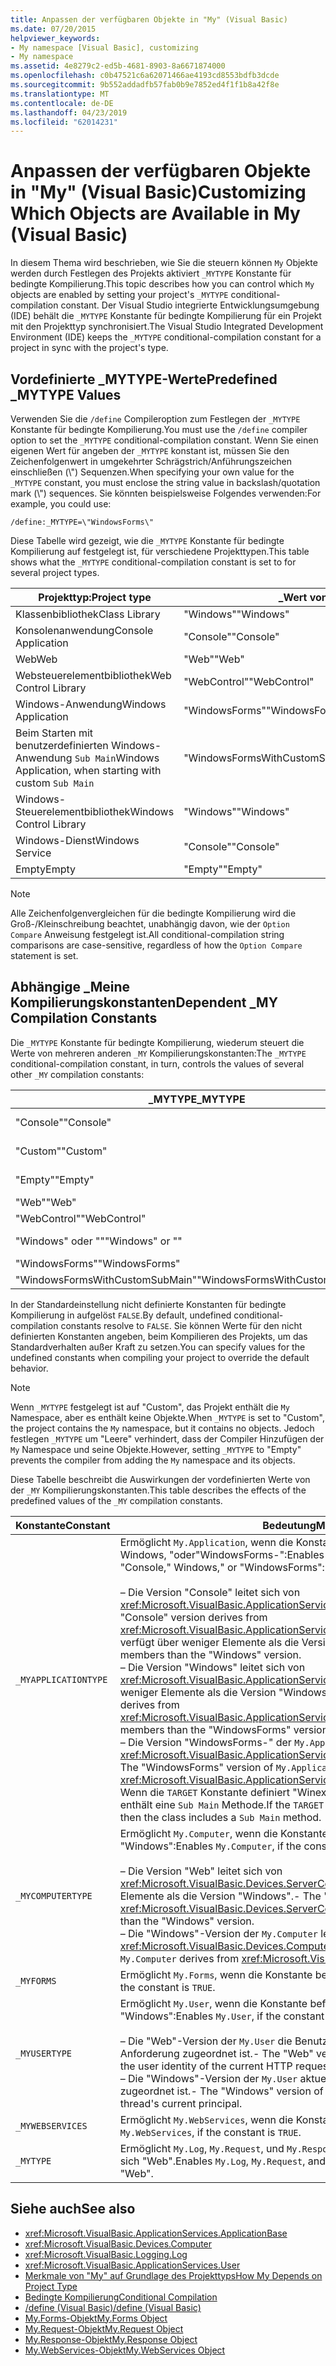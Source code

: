 ```yaml
---
title: Anpassen der verfügbaren Objekte in "My" (Visual Basic)
ms.date: 07/20/2015
helpviewer_keywords:
- My namespace [Visual Basic], customizing
- My namespace
ms.assetid: 4e8279c2-ed5b-4681-8903-8a6671874000
ms.openlocfilehash: c0b47521c6a62071466ae4193cd8553bdfb3dcde
ms.sourcegitcommit: 9b552addadfb57fab0b9e7852ed4f1f1b8a42f8e
ms.translationtype: MT
ms.contentlocale: de-DE
ms.lasthandoff: 04/23/2019
ms.locfileid: "62014231"
---
```

# <a name="customizing-which-objects-are-available-in-my-visual-basic"></a><span data-ttu-id="22b9d-102">Anpassen der verfügbaren Objekte in "My" (Visual Basic)</span><span class="sxs-lookup"><span data-stu-id="22b9d-102">Customizing Which Objects are Available in My (Visual Basic)</span></span>

<span data-ttu-id="22b9d-103">In diesem Thema wird beschrieben, wie Sie die steuern können `My` Objekte werden durch Festlegen des Projekts aktiviert `_MYTYPE` Konstante für bedingte Kompilierung.</span><span class="sxs-lookup"><span data-stu-id="22b9d-103">This topic describes how you can control which `My` objects are enabled by setting your project's `_MYTYPE` conditional-compilation constant.</span></span> <span data-ttu-id="22b9d-104">Der Visual Studio integrierte Entwicklungsumgebung (IDE) behält die `_MYTYPE` Konstante für bedingte Kompilierung für ein Projekt mit den Projekttyp synchronisiert.</span><span class="sxs-lookup"><span data-stu-id="22b9d-104">The Visual Studio Integrated Development Environment (IDE) keeps the `_MYTYPE` conditional-compilation constant for a project in sync with the project's type.</span></span>  
  
## <a name="predefined-mytype-values"></a><span data-ttu-id="22b9d-105">Vordefinierte \_MYTYPE-Werte</span><span class="sxs-lookup"><span data-stu-id="22b9d-105">Predefined \_MYTYPE Values</span></span>  

<span data-ttu-id="22b9d-106">Verwenden Sie die `/define` Compileroption zum Festlegen der `_MYTYPE` Konstante für bedingte Kompilierung.</span><span class="sxs-lookup"><span data-stu-id="22b9d-106">You must use the `/define` compiler option to set the `_MYTYPE` conditional-compilation constant.</span></span> <span data-ttu-id="22b9d-107">Wenn Sie einen eigenen Wert für angeben der `_MYTYPE` konstant ist, müssen Sie den Zeichenfolgenwert in umgekehrter Schrägstrich/Anführungszeichen einschließen (\\") Sequenzen.</span><span class="sxs-lookup"><span data-stu-id="22b9d-107">When specifying your own value for the `_MYTYPE` constant, you must enclose the string value in backslash/quotation mark (\\") sequences.</span></span> <span data-ttu-id="22b9d-108">Sie könnten beispielsweise Folgendes verwenden:</span><span class="sxs-lookup"><span data-stu-id="22b9d-108">For example, you could use:</span></span>  
  
```  
/define:_MYTYPE=\"WindowsForms\"  
```  
  
 <span data-ttu-id="22b9d-109">Diese Tabelle wird gezeigt, wie die `_MYTYPE` Konstante für bedingte Kompilierung auf festgelegt ist, für verschiedene Projekttypen.</span><span class="sxs-lookup"><span data-stu-id="22b9d-109">This table shows what the `_MYTYPE` conditional-compilation constant is set to for several project types.</span></span>  
  
|<span data-ttu-id="22b9d-110">Projekttyp:</span><span class="sxs-lookup"><span data-stu-id="22b9d-110">Project type</span></span>|<span data-ttu-id="22b9d-111">\_Wert von MYTYPE</span><span class="sxs-lookup"><span data-stu-id="22b9d-111">\_MYTYPE value</span></span>|  
|------------------|--------------------|  
|<span data-ttu-id="22b9d-112">Klassenbibliothek</span><span class="sxs-lookup"><span data-stu-id="22b9d-112">Class Library</span></span>|<span data-ttu-id="22b9d-113">"Windows"</span><span class="sxs-lookup"><span data-stu-id="22b9d-113">"Windows"</span></span>|  
|<span data-ttu-id="22b9d-114">Konsolenanwendung</span><span class="sxs-lookup"><span data-stu-id="22b9d-114">Console Application</span></span>|<span data-ttu-id="22b9d-115">"Console"</span><span class="sxs-lookup"><span data-stu-id="22b9d-115">"Console"</span></span>|  
|<span data-ttu-id="22b9d-116">Web</span><span class="sxs-lookup"><span data-stu-id="22b9d-116">Web</span></span>|<span data-ttu-id="22b9d-117">"Web"</span><span class="sxs-lookup"><span data-stu-id="22b9d-117">"Web"</span></span>|  
|<span data-ttu-id="22b9d-118">Websteuerelementbibliothek</span><span class="sxs-lookup"><span data-stu-id="22b9d-118">Web Control Library</span></span>|<span data-ttu-id="22b9d-119">"WebControl"</span><span class="sxs-lookup"><span data-stu-id="22b9d-119">"WebControl"</span></span>|  
|<span data-ttu-id="22b9d-120">Windows-Anwendung</span><span class="sxs-lookup"><span data-stu-id="22b9d-120">Windows Application</span></span>|<span data-ttu-id="22b9d-121">"WindowsForms"</span><span class="sxs-lookup"><span data-stu-id="22b9d-121">"WindowsForms"</span></span>|  
|<span data-ttu-id="22b9d-122">Beim Starten mit benutzerdefinierten Windows-Anwendung `Sub Main`</span><span class="sxs-lookup"><span data-stu-id="22b9d-122">Windows Application, when starting with custom `Sub Main`</span></span>|<span data-ttu-id="22b9d-123">"WindowsFormsWithCustomSubMain"</span><span class="sxs-lookup"><span data-stu-id="22b9d-123">"WindowsFormsWithCustomSubMain"</span></span>|  
|<span data-ttu-id="22b9d-124">Windows-Steuerelementbibliothek</span><span class="sxs-lookup"><span data-stu-id="22b9d-124">Windows Control Library</span></span>|<span data-ttu-id="22b9d-125">"Windows"</span><span class="sxs-lookup"><span data-stu-id="22b9d-125">"Windows"</span></span>|  
|<span data-ttu-id="22b9d-126">Windows-Dienst</span><span class="sxs-lookup"><span data-stu-id="22b9d-126">Windows Service</span></span>|<span data-ttu-id="22b9d-127">"Console"</span><span class="sxs-lookup"><span data-stu-id="22b9d-127">"Console"</span></span>|  
|<span data-ttu-id="22b9d-128">Empty</span><span class="sxs-lookup"><span data-stu-id="22b9d-128">Empty</span></span>|<span data-ttu-id="22b9d-129">"Empty"</span><span class="sxs-lookup"><span data-stu-id="22b9d-129">"Empty"</span></span>|  
  
> [!NOTE]
> <span data-ttu-id="22b9d-130">Alle Zeichenfolgenvergleichen für die bedingte Kompilierung wird die Groß-/Kleinschreibung beachtet, unabhängig davon, wie der `Option Compare` Anweisung festgelegt ist.</span><span class="sxs-lookup"><span data-stu-id="22b9d-130">All conditional-compilation string comparisons are case-sensitive, regardless of how the `Option Compare` statement is set.</span></span>  
  
## <a name="dependent-my-compilation-constants"></a><span data-ttu-id="22b9d-131">Abhängige \_Meine Kompilierungskonstanten</span><span class="sxs-lookup"><span data-stu-id="22b9d-131">Dependent \_MY Compilation Constants</span></span>  

<span data-ttu-id="22b9d-132">Die `_MYTYPE` Konstante für bedingte Kompilierung, wiederum steuert die Werte von mehreren anderen `_MY` Kompilierungskonstanten:</span><span class="sxs-lookup"><span data-stu-id="22b9d-132">The `_MYTYPE` conditional-compilation constant, in turn, controls the values of several other `_MY` compilation constants:</span></span>  
  
|<span data-ttu-id="22b9d-133">\_MYTYPE</span><span class="sxs-lookup"><span data-stu-id="22b9d-133">\_MYTYPE</span></span>|<span data-ttu-id="22b9d-134">\_MYAPPLICATIONTYPE</span><span class="sxs-lookup"><span data-stu-id="22b9d-134">\_MYAPPLICATIONTYPE</span></span>|<span data-ttu-id="22b9d-135">\_MYCOMPUTERTYPE</span><span class="sxs-lookup"><span data-stu-id="22b9d-135">\_MYCOMPUTERTYPE</span></span>|<span data-ttu-id="22b9d-136">\_MYFORMS</span><span class="sxs-lookup"><span data-stu-id="22b9d-136">\_MYFORMS</span></span>|<span data-ttu-id="22b9d-137">\_MYUSERTYPE</span><span class="sxs-lookup"><span data-stu-id="22b9d-137">\_MYUSERTYPE</span></span>|<span data-ttu-id="22b9d-138">\_MYWEBSERVICES</span><span class="sxs-lookup"><span data-stu-id="22b9d-138">\_MYWEBSERVICES</span></span>|  
|--------------|-------------------------|----------------------|---------------|------------------|---------------------|  
|<span data-ttu-id="22b9d-139">"Console"</span><span class="sxs-lookup"><span data-stu-id="22b9d-139">"Console"</span></span>|<span data-ttu-id="22b9d-140">"Console"</span><span class="sxs-lookup"><span data-stu-id="22b9d-140">"Console"</span></span>|<span data-ttu-id="22b9d-141">"Windows"</span><span class="sxs-lookup"><span data-stu-id="22b9d-141">"Windows"</span></span>|<span data-ttu-id="22b9d-142">Nicht definiert</span><span class="sxs-lookup"><span data-stu-id="22b9d-142">Undefined</span></span>|<span data-ttu-id="22b9d-143">"Windows"</span><span class="sxs-lookup"><span data-stu-id="22b9d-143">"Windows"</span></span>|<span data-ttu-id="22b9d-144">true</span><span class="sxs-lookup"><span data-stu-id="22b9d-144">TRUE</span></span>|  
|<span data-ttu-id="22b9d-145">"Custom"</span><span class="sxs-lookup"><span data-stu-id="22b9d-145">"Custom"</span></span>|<span data-ttu-id="22b9d-146">Nicht definiert</span><span class="sxs-lookup"><span data-stu-id="22b9d-146">Undefined</span></span>|<span data-ttu-id="22b9d-147">Nicht definiert</span><span class="sxs-lookup"><span data-stu-id="22b9d-147">Undefined</span></span>|<span data-ttu-id="22b9d-148">Nicht definiert</span><span class="sxs-lookup"><span data-stu-id="22b9d-148">Undefined</span></span>|<span data-ttu-id="22b9d-149">Nicht definiert</span><span class="sxs-lookup"><span data-stu-id="22b9d-149">Undefined</span></span>|<span data-ttu-id="22b9d-150">Nicht definiert</span><span class="sxs-lookup"><span data-stu-id="22b9d-150">Undefined</span></span>|  
|<span data-ttu-id="22b9d-151">"Empty"</span><span class="sxs-lookup"><span data-stu-id="22b9d-151">"Empty"</span></span>|<span data-ttu-id="22b9d-152">Nicht definiert</span><span class="sxs-lookup"><span data-stu-id="22b9d-152">Undefined</span></span>|<span data-ttu-id="22b9d-153">Nicht definiert</span><span class="sxs-lookup"><span data-stu-id="22b9d-153">Undefined</span></span>|<span data-ttu-id="22b9d-154">Nicht definiert</span><span class="sxs-lookup"><span data-stu-id="22b9d-154">Undefined</span></span>|<span data-ttu-id="22b9d-155">Nicht definiert</span><span class="sxs-lookup"><span data-stu-id="22b9d-155">Undefined</span></span>|<span data-ttu-id="22b9d-156">Nicht definiert</span><span class="sxs-lookup"><span data-stu-id="22b9d-156">Undefined</span></span>|  
|<span data-ttu-id="22b9d-157">"Web"</span><span class="sxs-lookup"><span data-stu-id="22b9d-157">"Web"</span></span>|<span data-ttu-id="22b9d-158">Nicht definiert</span><span class="sxs-lookup"><span data-stu-id="22b9d-158">Undefined</span></span>|<span data-ttu-id="22b9d-159">"Web"</span><span class="sxs-lookup"><span data-stu-id="22b9d-159">"Web"</span></span>|<span data-ttu-id="22b9d-160">false</span><span class="sxs-lookup"><span data-stu-id="22b9d-160">FALSE</span></span>|<span data-ttu-id="22b9d-161">"Web"</span><span class="sxs-lookup"><span data-stu-id="22b9d-161">"Web"</span></span>|<span data-ttu-id="22b9d-162">false</span><span class="sxs-lookup"><span data-stu-id="22b9d-162">FALSE</span></span>|  
|<span data-ttu-id="22b9d-163">"WebControl"</span><span class="sxs-lookup"><span data-stu-id="22b9d-163">"WebControl"</span></span>|<span data-ttu-id="22b9d-164">Nicht definiert</span><span class="sxs-lookup"><span data-stu-id="22b9d-164">Undefined</span></span>|<span data-ttu-id="22b9d-165">"Web"</span><span class="sxs-lookup"><span data-stu-id="22b9d-165">"Web"</span></span>|<span data-ttu-id="22b9d-166">false</span><span class="sxs-lookup"><span data-stu-id="22b9d-166">FALSE</span></span>|<span data-ttu-id="22b9d-167">"Web"</span><span class="sxs-lookup"><span data-stu-id="22b9d-167">"Web"</span></span>|<span data-ttu-id="22b9d-168">true</span><span class="sxs-lookup"><span data-stu-id="22b9d-168">TRUE</span></span>|  
|<span data-ttu-id="22b9d-169">"Windows" oder ""</span><span class="sxs-lookup"><span data-stu-id="22b9d-169">"Windows" or ""</span></span>|<span data-ttu-id="22b9d-170">"Windows"</span><span class="sxs-lookup"><span data-stu-id="22b9d-170">"Windows"</span></span>|<span data-ttu-id="22b9d-171">"Windows"</span><span class="sxs-lookup"><span data-stu-id="22b9d-171">"Windows"</span></span>|<span data-ttu-id="22b9d-172">Nicht definiert</span><span class="sxs-lookup"><span data-stu-id="22b9d-172">Undefined</span></span>|<span data-ttu-id="22b9d-173">"Windows"</span><span class="sxs-lookup"><span data-stu-id="22b9d-173">"Windows"</span></span>|<span data-ttu-id="22b9d-174">true</span><span class="sxs-lookup"><span data-stu-id="22b9d-174">TRUE</span></span>|  
|<span data-ttu-id="22b9d-175">"WindowsForms"</span><span class="sxs-lookup"><span data-stu-id="22b9d-175">"WindowsForms"</span></span>|<span data-ttu-id="22b9d-176">"WindowsForms"</span><span class="sxs-lookup"><span data-stu-id="22b9d-176">"WindowsForms"</span></span>|<span data-ttu-id="22b9d-177">"Windows"</span><span class="sxs-lookup"><span data-stu-id="22b9d-177">"Windows"</span></span>|<span data-ttu-id="22b9d-178">true</span><span class="sxs-lookup"><span data-stu-id="22b9d-178">TRUE</span></span>|<span data-ttu-id="22b9d-179">"Windows"</span><span class="sxs-lookup"><span data-stu-id="22b9d-179">"Windows"</span></span>|<span data-ttu-id="22b9d-180">true</span><span class="sxs-lookup"><span data-stu-id="22b9d-180">TRUE</span></span>|  
|<span data-ttu-id="22b9d-181">"WindowsFormsWithCustomSubMain"</span><span class="sxs-lookup"><span data-stu-id="22b9d-181">"WindowsFormsWithCustomSubMain"</span></span>|<span data-ttu-id="22b9d-182">"Console"</span><span class="sxs-lookup"><span data-stu-id="22b9d-182">"Console"</span></span>|<span data-ttu-id="22b9d-183">"Windows"</span><span class="sxs-lookup"><span data-stu-id="22b9d-183">"Windows"</span></span>|<span data-ttu-id="22b9d-184">true</span><span class="sxs-lookup"><span data-stu-id="22b9d-184">TRUE</span></span>|<span data-ttu-id="22b9d-185">"Windows"</span><span class="sxs-lookup"><span data-stu-id="22b9d-185">"Windows"</span></span>|<span data-ttu-id="22b9d-186">true</span><span class="sxs-lookup"><span data-stu-id="22b9d-186">TRUE</span></span>|  
  
 <span data-ttu-id="22b9d-187">In der Standardeinstellung nicht definierte Konstanten für bedingte Kompilierung in aufgelöst `FALSE`.</span><span class="sxs-lookup"><span data-stu-id="22b9d-187">By default, undefined conditional-compilation constants resolve to `FALSE`.</span></span> <span data-ttu-id="22b9d-188">Sie können Werte für den nicht definierten Konstanten angeben, beim Kompilieren des Projekts, um das Standardverhalten außer Kraft zu setzen.</span><span class="sxs-lookup"><span data-stu-id="22b9d-188">You can specify values for the undefined constants when compiling your project to override the default behavior.</span></span>  
  
> [!NOTE]
> <span data-ttu-id="22b9d-189">Wenn `_MYTYPE` festgelegt ist auf "Custom", das Projekt enthält die `My` Namespace, aber es enthält keine Objekte.</span><span class="sxs-lookup"><span data-stu-id="22b9d-189">When `_MYTYPE` is set to "Custom", the project contains the `My` namespace, but it contains no objects.</span></span> <span data-ttu-id="22b9d-190">Jedoch festlegen `_MYTYPE` um "Leere" verhindert, dass der Compiler Hinzufügen der `My` Namespace und seine Objekte.</span><span class="sxs-lookup"><span data-stu-id="22b9d-190">However, setting `_MYTYPE` to "Empty" prevents the compiler from adding the `My` namespace and its objects.</span></span>  
  
 <span data-ttu-id="22b9d-191">Diese Tabelle beschreibt die Auswirkungen der vordefinierten Werte von der `_MY` Kompilierungskonstanten.</span><span class="sxs-lookup"><span data-stu-id="22b9d-191">This table describes the effects of the predefined values of the `_MY` compilation constants.</span></span>  
  
|<span data-ttu-id="22b9d-192">Konstante</span><span class="sxs-lookup"><span data-stu-id="22b9d-192">Constant</span></span>|<span data-ttu-id="22b9d-193">Bedeutung</span><span class="sxs-lookup"><span data-stu-id="22b9d-193">Meaning</span></span>|  
|--------------|-------------|  
|`_MYAPPLICATIONTYPE`|<span data-ttu-id="22b9d-194">Ermöglicht `My.Application`, wenn die Konstante befindet sich "Console", Windows, "oder"WindowsForms-":</span><span class="sxs-lookup"><span data-stu-id="22b9d-194">Enables `My.Application`, if the constant is "Console," Windows," or "WindowsForms":</span></span><br /><br /> <span data-ttu-id="22b9d-195">– Die Version "Console" leitet sich von <xref:Microsoft.VisualBasic.ApplicationServices.ConsoleApplicationBase>.</span><span class="sxs-lookup"><span data-stu-id="22b9d-195">-   The "Console" version derives from <xref:Microsoft.VisualBasic.ApplicationServices.ConsoleApplicationBase>.</span></span> <span data-ttu-id="22b9d-196">und verfügt über weniger Elemente als die Version "Windows".</span><span class="sxs-lookup"><span data-stu-id="22b9d-196">and has fewer members than the "Windows" version.</span></span><br /><span data-ttu-id="22b9d-197">– Die Version "Windows" leitet sich von <xref:Microsoft.VisualBasic.ApplicationServices.ApplicationBase>und verfügt über weniger Elemente als die Version "WindowsForms-".</span><span class="sxs-lookup"><span data-stu-id="22b9d-197">-   The "Windows" version derives from <xref:Microsoft.VisualBasic.ApplicationServices.ApplicationBase>.and has fewer members than the "WindowsForms" version.</span></span><br /><span data-ttu-id="22b9d-198">– Die Version "WindowsForms-" der `My.Application` leitet sich von <xref:Microsoft.VisualBasic.ApplicationServices.WindowsFormsApplicationBase>.</span><span class="sxs-lookup"><span data-stu-id="22b9d-198">-   The "WindowsForms" version of `My.Application` derives from <xref:Microsoft.VisualBasic.ApplicationServices.WindowsFormsApplicationBase>.</span></span> <span data-ttu-id="22b9d-199">Wenn die `TARGET` Konstante definiert "Winexe", und klicken Sie dann die Klasse enthält eine `Sub Main` Methode.</span><span class="sxs-lookup"><span data-stu-id="22b9d-199">If the `TARGET` constant is defined to be "winexe", then the class includes a `Sub Main` method.</span></span>|  
|`_MYCOMPUTERTYPE`|<span data-ttu-id="22b9d-200">Ermöglicht `My.Computer`, wenn die Konstante befindet sich "Web" oder "Windows":</span><span class="sxs-lookup"><span data-stu-id="22b9d-200">Enables `My.Computer`, if the constant is "Web" or "Windows":</span></span><br /><br /> <span data-ttu-id="22b9d-201">– Die Version "Web" leitet sich von <xref:Microsoft.VisualBasic.Devices.ServerComputer>, und verfügt über weniger Elemente als die Version "Windows".</span><span class="sxs-lookup"><span data-stu-id="22b9d-201">-   The "Web" version derives from <xref:Microsoft.VisualBasic.Devices.ServerComputer>, and has fewer members than the "Windows" version.</span></span><br /><span data-ttu-id="22b9d-202">– Die "Windows"-Version der `My.Computer` leitet sich von <xref:Microsoft.VisualBasic.Devices.Computer>.</span><span class="sxs-lookup"><span data-stu-id="22b9d-202">-   The "Windows" version of `My.Computer` derives from <xref:Microsoft.VisualBasic.Devices.Computer>.</span></span>|  
|`_MYFORMS`|<span data-ttu-id="22b9d-203">Ermöglicht `My.Forms`, wenn die Konstante befindet sich `TRUE`.</span><span class="sxs-lookup"><span data-stu-id="22b9d-203">Enables `My.Forms`, if the constant is `TRUE`.</span></span>|  
|`_MYUSERTYPE`|<span data-ttu-id="22b9d-204">Ermöglicht `My.User`, wenn die Konstante befindet sich "Web" oder "Windows":</span><span class="sxs-lookup"><span data-stu-id="22b9d-204">Enables `My.User`, if the constant is "Web" or "Windows":</span></span><br /><br /> <span data-ttu-id="22b9d-205">– Die "Web"-Version der `My.User` die Benutzeridentität des die aktuelle HTTP-Anforderung zugeordnet ist.</span><span class="sxs-lookup"><span data-stu-id="22b9d-205">-   The "Web" version of `My.User` is associated with the user identity of the current HTTP request.</span></span><br /><span data-ttu-id="22b9d-206">– Die "Windows"-Version der `My.User` aktuellen Prinzipal des Threads zugeordnet ist.</span><span class="sxs-lookup"><span data-stu-id="22b9d-206">-   The "Windows" version of `My.User` is associated with the thread's current principal.</span></span>|  
|`_MYWEBSERVICES`|<span data-ttu-id="22b9d-207">Ermöglicht `My.WebServices`, wenn die Konstante befindet sich `TRUE`.</span><span class="sxs-lookup"><span data-stu-id="22b9d-207">Enables `My.WebServices`, if the constant is `TRUE`.</span></span>|  
|`_MYTYPE`|<span data-ttu-id="22b9d-208">Ermöglicht `My.Log`, `My.Request`, und `My.Response`, wenn die Konstante befindet sich "Web".</span><span class="sxs-lookup"><span data-stu-id="22b9d-208">Enables `My.Log`, `My.Request`, and `My.Response`, if the constant is "Web".</span></span>|  
  
## <a name="see-also"></a><span data-ttu-id="22b9d-209">Siehe auch</span><span class="sxs-lookup"><span data-stu-id="22b9d-209">See also</span></span>

- <xref:Microsoft.VisualBasic.ApplicationServices.ApplicationBase>
- <xref:Microsoft.VisualBasic.Devices.Computer>
- <xref:Microsoft.VisualBasic.Logging.Log>
- <xref:Microsoft.VisualBasic.ApplicationServices.User>
- [<span data-ttu-id="22b9d-210">Merkmale von "My" auf Grundlage des Projekttyps</span><span class="sxs-lookup"><span data-stu-id="22b9d-210">How My Depends on Project Type</span></span>](../../../visual-basic/developing-apps/development-with-my/how-my-depends-on-project-type.md)
- [<span data-ttu-id="22b9d-211">Bedingte Kompilierung</span><span class="sxs-lookup"><span data-stu-id="22b9d-211">Conditional Compilation</span></span>](../../../visual-basic/programming-guide/program-structure/conditional-compilation.md)
- [<span data-ttu-id="22b9d-212">/define (Visual Basic)</span><span class="sxs-lookup"><span data-stu-id="22b9d-212">/define (Visual Basic)</span></span>](../../../visual-basic/reference/command-line-compiler/define.md)
- [<span data-ttu-id="22b9d-213">My.Forms-Objekt</span><span class="sxs-lookup"><span data-stu-id="22b9d-213">My.Forms Object</span></span>](../../../visual-basic/language-reference/objects/my-forms-object.md)
- [<span data-ttu-id="22b9d-214">My.Request-Objekt</span><span class="sxs-lookup"><span data-stu-id="22b9d-214">My.Request Object</span></span>](../../../visual-basic/language-reference/objects/my-request-object.md)
- [<span data-ttu-id="22b9d-215">My.Response-Objekt</span><span class="sxs-lookup"><span data-stu-id="22b9d-215">My.Response Object</span></span>](../../../visual-basic/language-reference/objects/my-response-object.md)
- [<span data-ttu-id="22b9d-216">My.WebServices-Objekt</span><span class="sxs-lookup"><span data-stu-id="22b9d-216">My.WebServices Object</span></span>](../../../visual-basic/language-reference/objects/my-webservices-object.md)
